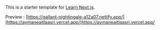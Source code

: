 This is a starter template for [Learn Next.js](https://nextjs.org/learn).

Preview : [https://gallant-nightingale-a12a07.netlify.app/](https://aymaneaitlaasri.vercel.app/)https://aymaneaitlaasri.vercel.app/
